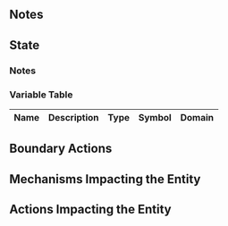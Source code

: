 ## Notes

## State
### Notes

### Variable Table
| Name | Description | Type | Symbol | Domain |
| --- | --- | --- | --- | --- |


## Boundary Actions
## Mechanisms Impacting the Entity
## Actions Impacting the Entity
